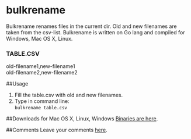 # bulkrename
Bulkrename renames files in the current dir. Old and new filenames are taken from the csv-list.
Bulkrename is written on Go lang and compiled for Windows, Mac OS X, Linux.

### TABLE.CSV
old-filename1,new-filename1  
old-filename2,new-filename2

##Usage
1. Fill the table.csv with old and new filenames.
2. Type in command line:  
`bulkrename table.csv`

##Downloads for Mac OS X, Linux, Windows
[Binaries are here](https://github.com/maratart/bulkrename/releases).

##Comments
Leave your comments [here](https://github.com/maratart/bulkrename/issues/1).
